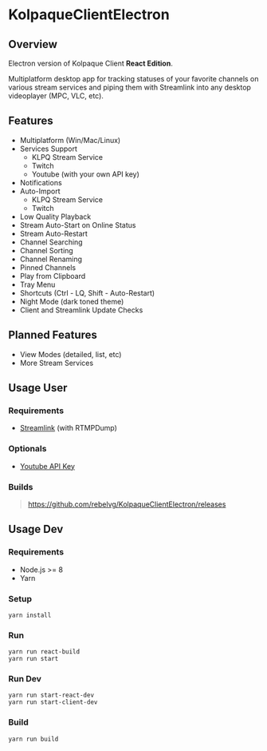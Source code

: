 # KolpaqueClientElectron

## Overview
Electron version of Kolpaque Client **React Edition**.

Multiplatform desktop app for tracking statuses of your favorite channels on various stream services and piping them with Streamlink into any desktop videoplayer (MPC, VLC, etc).

## Features
- Multiplatform (Win/Mac/Linux)
- Services Support
  - KLPQ Stream Service
  - Twitch
  - Youtube (with your own API key)
- Notifications
- Auto-Import
  - KLPQ Stream Service
  - Twitch
- Low Quality Playback
- Stream Auto-Start on Online Status
- Stream Auto-Restart
- Channel Searching
- Channel Sorting
- Channel Renaming
- Pinned Channels
- Play from Clipboard
- Tray Menu
- Shortcuts (Ctrl - LQ, Shift - Auto-Restart)
- Night Mode (dark toned theme)
- Client and Streamlink Update Checks

## Planned Features
- View Modes (detailed, list, etc)
- More Stream Services

## Usage User

### Requirements
- [Streamlink](https://github.com/streamlink/streamlink) (with RTMPDump)

### Optionals
- [Youtube API Key](https://console.developers.google.com/apis/library/youtube.googleapis.com)

### Builds
> https://github.com/rebelvg/KolpaqueClientElectron/releases

## Usage Dev

### Requirements
- Node.js >= 8
- Yarn

### Setup
```
yarn install
```

### Run
```
yarn run react-build
yarn run start
```

### Run Dev
```
yarn run start-react-dev
yarn run start-client-dev
```

### Build
```
yarn run build
```
